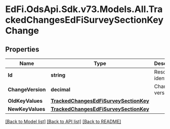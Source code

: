 # EdFi.OdsApi.Sdk.v73.Models.All.TrackedChangesEdFiSurveySectionKeyChange

## Properties

Name | Type | Description | Notes
------------ | ------------- | ------------- | -------------
**Id** | **string** | Resource identifier | [optional] 
**ChangeVersion** | **decimal** | Change version | [optional] 
**OldKeyValues** | [**TrackedChangesEdFiSurveySectionKey**](TrackedChangesEdFiSurveySectionKey.md) |  | [optional] 
**NewKeyValues** | [**TrackedChangesEdFiSurveySectionKey**](TrackedChangesEdFiSurveySectionKey.md) |  | [optional] 

[[Back to Model list]](../../README.md#documentation-for-models) [[Back to API list]](../../README.md#documentation-for-api-endpoints) [[Back to README]](../../README.md)

